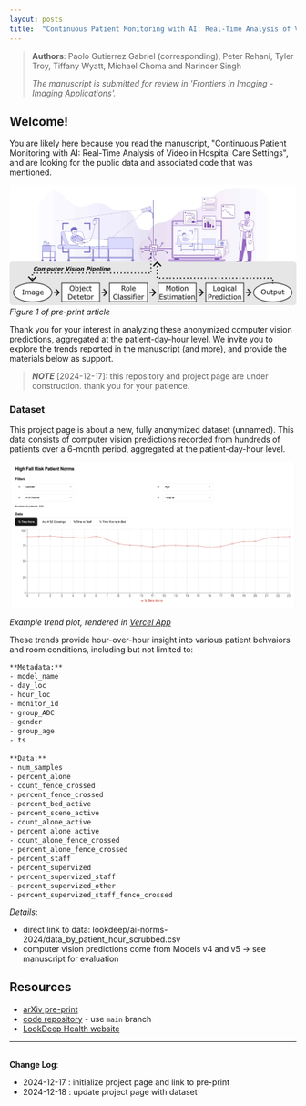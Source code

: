 ```yaml
---
layout: posts
title:  "Continuous Patient Monitoring with AI: Real-Time Analysis of Video in Hospital Care Settings"
---
```

> **Authors**: Paolo Gutierrez Gabriel (corresponding), Peter Rehani, Tyler Troy, Tiffany Wyatt, Michael Choma and Narinder Singh
>
> _The manuscript is submitted for review in 'Frontiers in Imaging - Imaging Applications'._

## Welcome! 
You are likely here because you read the manuscript, "Continuous Patient Monitoring with AI: Real-Time Analysis of Video in Hospital Care Settings", and are looking for the public data and associated code that was mentioned. 

![Figure 1 of pre-print](assets/images/overview.png "LookDeep Health System")
_Figure 1 of pre-print article_

Thank you for your interest in analyzing these anonymized computer vision predictions, aggregated at the patient-day-hour level. 
We invite you to explore the trends reported in the manuscript (and more), and provide the materials below as support.

> **_NOTE_** [2024-12-17]: this repository and project page are under construction. 
thank you for your patience. 

### Dataset

This project page is about a new, fully anonymized dataset (unnamed).
This data consists of computer vision predictions recorded from hundreds of patients over a 6-month period, aggregated at the patient-day-hour level. 

![Example trend](assets/images/trends_plot.png "Percent Time Alone")

_Example trend plot, rendered in [Vercel App](https://lookdeep.vercel.app/)_

These trends provide hour-over-hour insight into various patient behvaiors and room conditions, including but not limited to:
```
**Metadata:**
- model_name
- day_loc
- hour_loc
- monitor_id
- group_ADC
- gender
- group_age
- ts

**Data:**
- num_samples
- percent_alone
- count_fence_crossed
- percent_fence_crossed
- percent_bed_active
- percent_scene_active
- count_alone_active
- percent_alone_active
- count_alone_fence_crossed
- percent_alone_fence_crossed
- percent_staff
- percent_supervized
- percent_supervized_staff
- percent_supervized_other
- percent_supervized_staff_fence_crossed

```

*Details*:
- direct link to data: lookdeep/ai-norms-2024/data_by_patient_hour_scrubbed.csv
- computer vision predictions come from Models v4 and v5 -> see manuscript for evaluation

## Resources
* [arXiv pre-print](https://arxiv.org/abs/2412.13152) 
* [code repository](https://github.com/lookdeep/ai-norms-2024) - use `main` branch
* [LookDeep Health website](https://lookdeep.health/technology/)

---
\
**Change Log**:
 * 2024-12-17 : initialize project page and link to pre-print
 * 2024-12-18 : update project page with dataset
